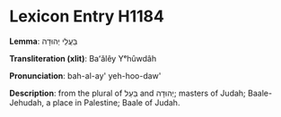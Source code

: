 # Lexicon Entry H1184

**Lemma**: בַּעֲלֵי יְהוּדָה

**Transliteration (xlit)**: Baʻălêy Yᵉhûwdâh

**Pronunciation**: bah-al-ay' yeh-hoo-daw'

**Description**:
from the plural of בַּעַל and יְהוּדָה; masters of Judah; Baale-Jehudah, a place in Palestine; Baale of Judah.
